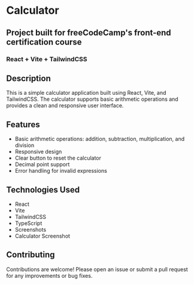 # Calculator

## Project built for freeCodeCamp's front-end certification course

### React + Vite + TailwindCSS

## Description
This is a simple calculator application built using React, Vite, and TailwindCSS. The calculator supports basic arithmetic operations and provides a clean and responsive user interface.

## Features
- Basic arithmetic operations: addition, subtraction, multiplication, and division
- Responsive design
- Clear button to reset the calculator
- Decimal point support
- Error handling for invalid expressions

## Technologies Used
- React
- Vite
- TailwindCSS
- TypeScript
- Screenshots
- Calculator Screenshot

## Contributing
Contributions are welcome! Please open an issue or submit a pull request for any improvements or bug fixes.